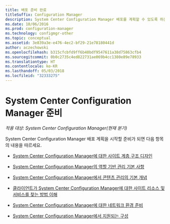 ```yaml
---
title: 배포 준비 완료
titleSuffix: Configuration Manager
description: System Center Configuration Manager 배포를 계획할 수 있도록 하는 항목을 찾습니다.
ms.date: 10/06/2016
ms.prod: configuration-manager
ms.technology: configmgr-other
ms.topic: conceptual
ms.assetid: 3e839a3e-e476-4ec2-bf29-21e78180441d
author: aczechowski
ms.openlocfilehash: b315cfcbfd9ff6b40bdf9547611a38d75863cfb4
ms.sourcegitcommit: 0b0c2735c4ed822731ae069b4cc1380e89e78933
ms.translationtype: HT
ms.contentlocale: ko-KR
ms.lasthandoff: 05/03/2018
ms.locfileid: "32333275"
---
```

# <a name="get-ready-for-system-center-configuration-manager"></a>System Center Configuration Manager 준비

*적용 대상: System Center Configuration Manager(현재 분기)*

System Center Configuration Manager 배포 계획을 시작할 준비가 되면 다음 항목의 내용을 따르세요.  


  -   [System Center Configuration Manager에 대한 사이트 계층 구조 디자인](../../core/plan-design/hierarchy/design-a-hierarchy-of-sites.md)  

  -   [System Center Configuration Manager의 역할 기반 관리 기본 사항](../../core/understand/fundamentals-of-role-based-administration.md)  

  -   [System Center Configuration Manager에서 콘텐츠 관리의 기본 개념](../../core/plan-design/hierarchy/fundamental-concepts-for-content-management.md)  

  -   [클라이언트가 System Center Configuration Manager에 대한 사이트 리소스 및 서비스를 찾는 방법 이해](../../core/plan-design/hierarchy/understand-how-clients-find-site-resources-and-services.md)  

-   [System Center Configuration Manager에 대한 네트워크 환경 준비](/sccm/core/plan-design/network/configure-firewalls-ports-domains)  

-   [System Center Configuration Manager에서 지원되는 구성](../../core/plan-design/configs/supported-configurations.md)  
